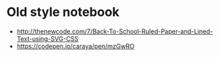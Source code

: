 # Old style notebook

* http://thenewcode.com/7/Back-To-School-Ruled-Paper-and-Lined-Text-using-SVG-CSS
* https://codepen.io/caraya/pen/mzGwRO
